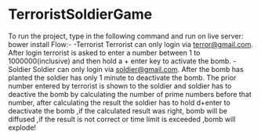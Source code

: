# TerroristSoldierGame
To run the project, type in the following command and run on live server: bower install
Flow:-
-Terrorist
   Terrorist can only login via terror@gmail.com.
	 After login terrorist is asked to enter a number between 1 to 1000000(inclusive) and then hold a + enter key to activate the bomb.
-Soldier
   Soldier can only login via soldier@gmail.com.
   After the bomb has planted the soldier has only 1 minute to deactivate the bomb.
	 The prior number entered by terrorist is shown to the soldier and soldier has to deactive the bomb by calculating the number of prime numbers before that number,
	 after calculating the result the soldier has to hold d+enter to deactivate the bomb ,if the calculated result was right, bomb will be diffused ,if the result is not correct or time limit is exceeded ,bomb will explode!
	 
  

